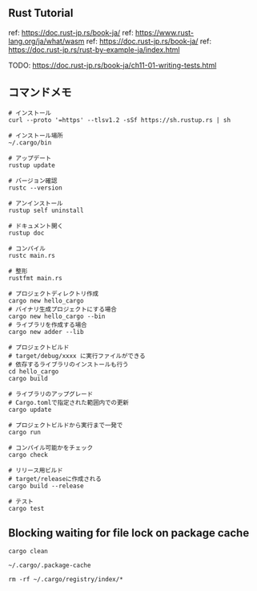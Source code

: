 ## Rust Tutorial
ref: https://doc.rust-jp.rs/book-ja/
ref: https://www.rust-lang.org/ja/what/wasm
ref: https://doc.rust-jp.rs/book-ja/
ref: https://doc.rust-jp.rs/rust-by-example-ja/index.html

TODO: https://doc.rust-jp.rs/book-ja/ch11-01-writing-tests.html

## コマンドメモ
```
# インストール
curl --proto '=https' --tlsv1.2 -sSf https://sh.rustup.rs | sh

# インストール場所
~/.cargo/bin

# アップデート
rustup update

# バージョン確認
rustc --version

# アンインストール
rustup self uninstall

# ドキュメント開く
rustup doc

# コンパイル
rustc main.rs

# 整形
rustfmt main.rs

# プロジェクトディレクトリ作成
cargo new hello_cargo
# バイナリ生成プロジェクトにする場合
cargo new hello_cargo --bin
# ライブラリを作成する場合
cargo new adder --lib

# プロジェクトビルド
# target/debug/xxxx に実行ファイルができる
# 依存するライブラリのインストールも行う
cd hello_cargo
cargo build

# ライブラリのアップグレード
# Cargo.tomlで指定された範囲内での更新
cargo update

# プロジェクトビルドから実行まで一発で
cargo run

# コンパイル可能かをチェック
cargo check

# リリース用ビルド
# target/releaseに作成される
cargo build --release

# テスト
cargo test
```

## Blocking waiting for file lock on package cache
```
cargo clean

~/.cargo/.package-cache

rm -rf ~/.cargo/registry/index/*
```
